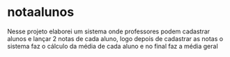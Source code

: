 # notaalunos
Nesse projeto elaborei um sistema onde professores podem cadastrar alunos e lançar 2 notas de cada aluno, logo depois de cadastrar as notas o sistema faz o cálculo da média de cada aluno e no final faz a média geral
